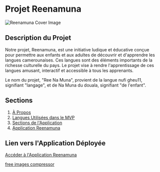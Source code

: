 # Projet Reenamuna
![Reenamuna Cover Image](https://github.com/noungajo/reenamouna/assets/74459608/660a74a2-9d59-46ec-bcb0-1d00c37ad686)


## Description du Projet

Notre projet, Reenamuna, est une initiative ludique et éducative conçue pour permettre aux enfants et aux adultes de découvrir et d'apprendre les langues camerounaises. Ces langues sont des éléments importants de la richesse culturelle du pays. Le projet vise à rendre l'apprentissage de ces langues amusant, interactif et accessible à tous les apprenants.

Le nom du projet, "Ree Na Muna", provient de la langue nufi gheu11, signifiant "langage", et de Na Muna du douala, signifiant "de l'enfant".

## Sections

1. [À Propos](lien_vers_apropos) <!-- Remplacez "lien_vers_apropos" par le lien vers la section À Propos -->
2. [Langues Utilisées dans le MVP](lien_vers_langues) <!-- Remplacez "lien_vers_langues" par le lien vers la section Langues -->
3. [Sections de l'Application](lien_vers_jeux) <!-- Remplacez "lien_vers_jeux" par le lien vers la section Jeux Educatifs -->
4. [Application Reenamuna](lien_vers_application) <!-- Remplacez "lien_vers_application" par le lien vers l'application Reenamuna -->

## Lien vers l'Application Déployée

[Accéder à l'Application Reenamuna](lien_application_deployee) <!-- Remplacez "lien_application_deployee" par le lien vers l'application déployée -->




[free images compressor](https://imagecompressor.com/)

